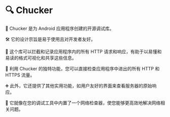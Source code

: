 # 🔍 Chucker

🌟 Chucker 是为 Android 应用程序创建的开源调试库。

🛠️ 它的设计宗旨是易于使用且对开发者友好。

📡 这个库可以拦截和记录应用程序内的所有 HTTP 请求和响应，有助于以易懂和易读的格式可视化和共享这些信息。

🔬 利用 Chucker 的独特功能，您可以直接检查应用程序中进出的所有 HTTP 和 HTTPS 流量。

➕ 此外，它还提供了其他实用功能，如用户友好的界面来查看服务器的原始响应。

🔧 它就像在您的调试工具中内置了一个网络检查器，使您能够更高效地解决网络相关问题。
